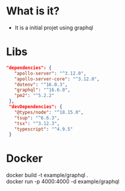 # What is it?
 - It is a initial projet using graphql

# Libs

 ```json
 "dependencies": { 
    "apollo-server": "^3.12.0", 
    "apollo-server-core": "^3.12.0", 
    "dotenv": "^16.0.3", 
    "graphql": "^16.6.0", 
    "pm2": "^5.2.2" 
  }, 
  "devDependencies": { 
    "@types/node": "^18.15.0", 
    "tsup": "^6.6.3", 
    "tsx": "^3.12.3", 
    "typescript": "^4.9.5" 
  }
```

# Docker

docker build -t example/graphql . <br>
docker run -p 4000:4000 -d example/graphql <br>
